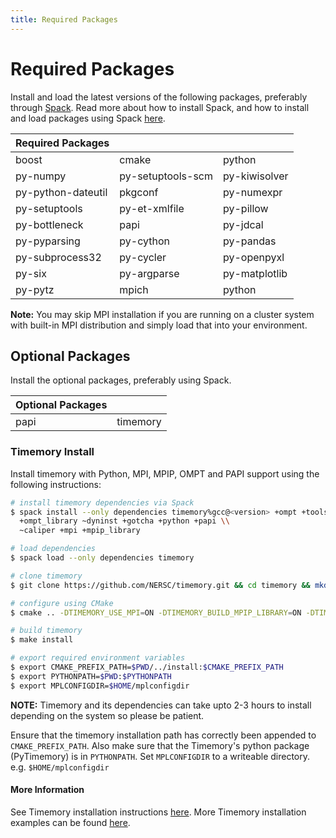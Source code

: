 ```yaml
---
title: Required Packages
---
```


# Required Packages
Install and load the latest versions of the following packages, preferably through [Spack](https://spack.readthedocs.io). Read more about how to install Spack, and how to install and load packages using Spack [here](https://spack.readthedocs.io/en/latest/getting_started.html).

| Required Packages  |                   |               |
|--------------------|-------------------|---------------|
| boost              | cmake             | python        |
| py-numpy           | py-setuptools-scm | py-kiwisolver |
| py-python-dateutil | pkgconf           | py-numexpr    |
| py-setuptools      | py-et-xmlfile     | py-pillow     |
| py-bottleneck      | papi              | py-jdcal      |
| py-pyparsing       | py-cython         | py-pandas     |
| py-subprocess32    | py-cycler         | py-openpyxl   |
| py-six             | py-argparse       | py-matplotlib |
| py-pytz            | mpich             | python        |

**Note:** You may skip MPI installation if you are running on a cluster system with built-in MPI distribution and simply load that into your environment.

## Optional Packages
Install the optional packages, preferably using Spack.

| Optional Packages |          |
|-------------------|----------|
| papi              | timemory |

### Timemory Install
Install timemory with Python, MPI, MPIP, OMPT and PAPI support using the following instructions:

```bash
# install timemory dependencies via Spack
$ spack install --only dependencies timemory%gcc@<version> +ompt +tools \\
  +ompt_library ~dyninst +gotcha +python +papi \\
  ~caliper +mpi +mpip_library

# load dependencies
$ spack load --only dependencies timemory

# clone timemory
$ git clone https://github.com/NERSC/timemory.git && cd timemory && mkdir build && cd build

# configure using CMake
$ cmake .. -DTIMEMORY_USE_MPI=ON -DTIMEMORY_BUILD_MPIP_LIBRARY=ON -DTIMEMORY_USE_OMPT=ON -DTIMEMORY_USE_GOTCHA=ON -DCMAKE_INSTALL_PREFIX=../install -DCMAKE_CXX_STANDARD=14 -DTIMEMORY_USE_PYTHON=ON -DTIMEMORY_BUILD_TOOLS=ON -DUSE_MPI=ON -DUSE_OPENMP=ON -DTIMEMORY_USE_PAPI=ON

# build timemory
$ make install

# export required environment variables
$ export CMAKE_PREFIX_PATH=$PWD/../install:$CMAKE_PREFIX_PATH
$ export PYTHONPATH=$PWD:$PYTHONPATH
$ export MPLCONFIGDIR=$HOME/mplconfigdir
```
**NOTE:** Timemory and its dependencies can take upto 2-3 hours to install depending on the system so please be patient.

Ensure that the timemory installation path has correctly been appended to `CMAKE_PREFIX_PATH`. Also make sure that the Timemory's python package (PyTimemory) is in `PYTHONPATH`. Set `MPLCONFIGDIR` to a writeable directory. e.g. `$HOME/mplconfigdir`

#### More Information
See Timemory installation instructions [here](https://timemory.readthedocs.io/en/develop/installation.html). More Timemory installation examples can be found [here](https://github.com/NERSC/timemory/wiki/Installation-Examples).
